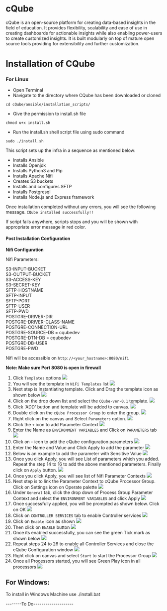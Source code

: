 # cQube
cQube is an open-source platform for creating data-based insights in the field of education. It provides flexibility, scalability and ease of use in creating dashboards for actionable insights while also enabling power-users to create customized insights. It is built modularly on top of mature open source tools providing for extensibility and further customization.


<h1>Installation of CQube</h1>
<h3>For Linux</h3>

- Open Terminal
- Navigate to the directory where CQube has been downloaded or cloned 
```
cd cQube/ansible/installation_scripts/
```
- Give the permission to install.sh file
```
chmod u+x install.sh
```
- Run the install.sh shell script file using sudo command
```
sudo ./install.sh
```
This script sets up the infra in a sequence as mentioned below:
  - Installs Ansible
  - Installs Openjdk
  - Installs Python3 and Pip
  - Installs Apache Nifi
  - Creates S3 buckets
  - Installs and configures SFTP
  - Installs Postgresql
  - Installs Node.js and Express framework

Once installation completed without any errors, you will see the following message. 
```CQube installed successfully!!``` 

If script fails anywhere, scripts stops and you will be shown with appropriate error message in red color.

<h4>Post Installation Configuration</h4> 

<b>Nifi Configuration</b>

Nifi Parameters:

S3-INPUT-BUCKET<br>
S3-OUTPUT-BUCKET<br> 
S3-ACCESS-KEY<br>
S3-SECRET-KEY<br>
SFTP-HOSTNAME<br> 
SFTP-INPUT<br>
SFTP-PORT<br>
SFTP-USER<br> 
SFTP-PWD<br> 
POSTGRE-DRIVER-DIR <br>
POSTGRE-DRIVER-CLASS-NAME<br>
POSTGRE-CONNECTION-URL<br>
POSTGRE-SOURCE-DB = cqubedev<br>
POSTGRE-DTN-DB = cqubedev<br>
POSTGRE-DB-USER<br>
POSTGRE-PWD<br>

Nifi will be accessible on `http://<your_hostname>:8080/nifi`

<b>Note: Make sure Port 8080 is open in firewall</b>

  1. Click `Templates` options <img src="images/menu-selection-.png">
  2. You will see the template in `NiFi Templates` list <img src="images/Templates-list.png">
  3. Next step is Instantiating template. Click and Drag the template icon as shown below <img src="images/import-template.png">
  4. Click on the drop down list and select the `CQube-ver-0.1` template. <img src="images/Select-template-into-nifi-ui.png">
  5. Click 'ADD' button and template will be added to canvas. <img src="images/import-template-selection.png">
  6. Double click on the `cQube Processor Group` to enter the group. <img src="images/successful-template-import.png">
  7. Right click on the canvas and Select `Parameters` option.  <img src="images/Paramter-option-select.png">
  8. Click the `+` icon to add Parameter Context <img src="images/Add-Paramter-context-select.png">
  9. Enter the Name as `ENVIRONMENT VARIABLES` and Click on  `PARAMETERS` tab <img src="images/Add-parameter-context name.png">
  10. Click on `+` icon to add the cQube configuration parameters <img src="images/Add-parameters.png">
  11. Enter the Name and Value and Click Apply to add the parameter <img src="images/Add-parameter-name-value.png">
  12. Below is an example to add the parameter with Sensitive Value <img src="images/Password-paramter-add.png">
  13. Once you click Apply, you will see List of parameters which you added. Repeat the step 14 to 16 to add the above mentioned parameters. Finally click on `Apply` button. <img src="images/Add-parameter-sucess.png">
  14. Once you click Apply, you will see list of Nifi Parameter Contexts <img src="images/parameter-contexts-list.png">
  15. Next step is to link the Parameter Context to cQube Processor Group. Click on Settings icon on Operate palette <img src="images/Select-settings.png">
  16. Under `General` tab, click the drop down of Process Group Parameter Context and select the `ENVIRONMENT VARIABLES` and click Apply <img src="images/Select-Parameter-context-name.png">
  17. Once successfully applied, you will be prompted as shown below. Click on OK <img src="images/Success-parameter-context.png">
  18. Click on `CONTROLLER SERVICES` tab to enable Controller services <img src="images/Controller-list.png">
  19. Click on `Enable` icon as shown <img src="images/Enable-controller-selection.png">
  20. Then click on `ENABLE` button <img src="images/Enable-Controllers.png">
  21. Once its enabled successfully, you can see the green Tick mark as shown below <img src="images/Enable-success.png">
  22. Repeat steps 24 to 26 to enable all Controller Services and close the cQube Configuration window <img src="images/Enable-success-all-controllers.png">
  23. Right click on canvas and select `Start` to start the Processor Group <img src="images/Start-all.png">
  24. Once all Processors started, you will see Green Play icon in all processors <img src="images/Success_start.png">
  
  



For Windows:
-----------

To install in Windows Machine use
./install.bat

--------To Do--------------------
